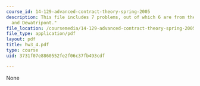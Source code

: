 ```yaml
---
course_id: 14-129-advanced-contract-theory-spring-2005
description: This file includes 7 problems, out of which 6 are from the book "Bolton
  and Dewatripont."
file_location: /coursemedia/14-129-advanced-contract-theory-spring-2005/3731f07e8860552fe2f06c37fb493cdf_hw3_4.pdf
file_type: application/pdf
layout: pdf
title: hw3_4.pdf
type: course
uid: 3731f07e8860552fe2f06c37fb493cdf

---
```

None